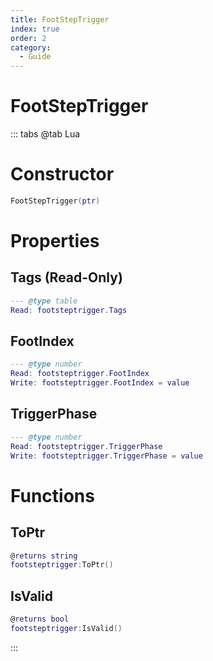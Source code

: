```yaml
---
title: FootStepTrigger
index: true
order: 2
category:
  - Guide
---
```


# FootStepTrigger

::: tabs
@tab Lua
# Constructor
```lua
FootStepTrigger(ptr)
```
# Properties
## Tags (Read-Only)
```lua
--- @type table
Read: footsteptrigger.Tags
```
## FootIndex 
```lua
--- @type number
Read: footsteptrigger.FootIndex
Write: footsteptrigger.FootIndex = value
```
## TriggerPhase 
```lua
--- @type number
Read: footsteptrigger.TriggerPhase
Write: footsteptrigger.TriggerPhase = value
```
# Functions
## ToPtr
```lua
@returns string
footsteptrigger:ToPtr()
```
## IsValid
```lua
@returns bool
footsteptrigger:IsValid()
```

:::